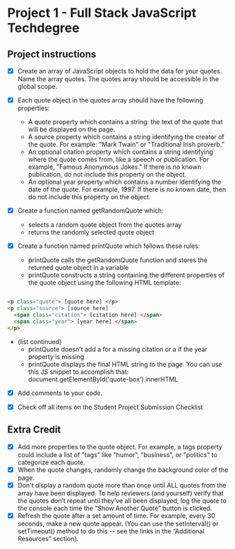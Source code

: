 # Project 1 - Full Stack JavaScript Techdegree
## Project instructions

- [x] Create an array of JavaScript objects to hold the data for your quotes. Name the array quotes. The quotes array should be accessible in the global scope.

- [x] Each quote object in the quotes array should have the following properties:
    - A quote property which contains a string: the text of the quote that will be displayed on the page.
    - A source property which contains a string identifying the creator of the quote. For example: "Mark Twain" or "Traditional Irish proverb.”
    - An optional citation property which contains a string identifying where the quote comes from, like a speech or publication. For example, "Famous Anonymous Jokes." If there is no known publication, do not include this property on the object.
    - An optional year property which contains a number identifying the date of the quote. For example, 1997. If there is no known date, then do not include this property on the object.
- [x] Create a function named getRandomQuote which:
    - selects a random quote object from the quotes array
    - returns the randomly selected quote object

- [x] Create a function named printQuote which follows these rules:
    - printQuote calls the getRandomQuote function and stores the returned quote object in a variable
    - printQuote constructs a string containing the different properties of the quote object using the following HTML template:

```html

<p class="quote"> [quote here] </p>
<p class="source"> [source here]
  <span class="citation"> [citation here] </span>
  <span class="year"> [year here] </span>
</p>

```
- (list continued)
    - printQuote doesn't add a for a missing citation or a if the year property is missing
    - printQuote displays the final HTML string to the page. You can use this JS snippet to accomplish that: document.getElementById('quote-box').innerHTML

- [x] Add comments to your code.

- [x] Check off all items on the Student Project Submission Checklist

## Extra Credit

- [x] Add more properties to the quote object. For example, a tags property could include a list of "tags" like "humor", "business", or "politics" to categorize each quote.
- [x] When the quote changes, randomly change the background color of the page.
- [x] Don't display a random quote more than once until ALL quotes from the array have been displayed. To help reviewers (and yourself) verify that the quotes don’t repeat until they’ve all been displayed, log the quote to the console each time the “Show Another Quote” button is clicked.
- [x] Refresh the quote after a set amount of time. For example, every 30 seconds, make a new quote appear. (You can use the setInterval() or setTimeout() method to do this -- see the links in the “Additional Resources” section).
